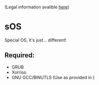 (Legal information avalible [here](LICENSE))   

# sOS
Special OS, it's just... different!  

## Required:
- GRUB
- Xorriso
- GNU GCC/BINUTLS (Use as provided in )
